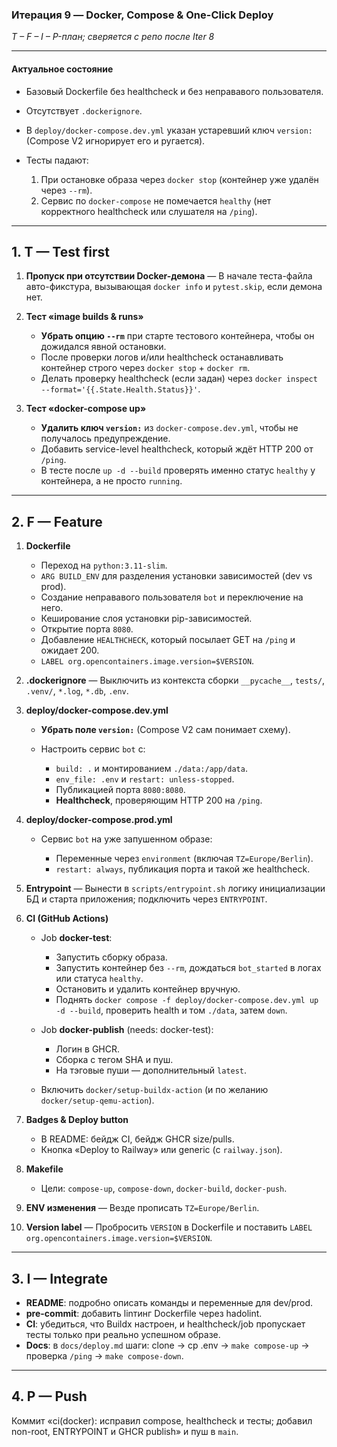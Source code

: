 ### Итерация 9 — Docker, Compose & One-Click Deploy

*T – F – I – P-план; сверяется с репо после Iter 8*

---

#### Актуальное состояние

* Базовый Dockerfile без healthcheck и без неправавого пользователя.
* Отсутствует `.dockerignore`.
* В `deploy/docker-compose.dev.yml` указан устаревший ключ `version:` (Compose V2 игнорирует его и ругается).
* Тесты падают:

  1. При остановке образа через `docker stop` (контейнер уже удалён через `--rm`).
  2. Сервис по `docker-compose` не помечается `healthy` (нет корректного healthcheck или слушателя на `/ping`).

---

## 1. T — Test first

1. **Пропуск при отсутствии Docker-демона**
   — В начале теста-файла авто-фикстура, вызывающая `docker info` и `pytest.skip`, если демона нет.
2. **Тест «image builds & runs»**

   * **Убрать опцию `--rm`** при старте тестового контейнера, чтобы он дожидался явной остановки.
   * После проверки логов и/или healthcheck останавливать контейнер строго через `docker stop` + `docker rm`.
   * Делать проверку healthcheck (если задан) через `docker inspect --format='{{.State.Health.Status}}'`.
3. **Тест «docker-compose up»**

   * **Удалить ключ `version:`** из `docker-compose.dev.yml`, чтобы не получалось предупреждение.
   * Добавить service-level healthcheck, который ждёт HTTP 200 от `/ping`.
   * В тесте после `up -d --build` проверять именно статус `healthy` у контейнера, а не просто `running`.

---

## 2. F — Feature

1. **Dockerfile**

   * Переход на `python:3.11-slim`.
   * `ARG BUILD_ENV` для разделения установки зависимостей (dev vs prod).
   * Создание неправавого пользователя `bot` и переключение на него.
   * Кеширование слоя установки pip-зависимостей.
   * Открытие порта `8080`.
   * Добавление `HEALTHCHECK`, который посылает GET на `/ping` и ожидает 200.
   * `LABEL org.opencontainers.image.version=$VERSION`.
2. **.dockerignore**
   — Выключить из контекста сборки `__pycache__`, `tests/`, `.venv/`, `*.log`, `*.db`, `.env`.
3. **deploy/docker-compose.dev.yml**

   * **Убрать поле `version:`** (Compose V2 сам понимает схему).
   * Настроить сервис `bot` с:

     * `build: .` и монтированием `./data:/app/data`.
     * `env_file: .env` и `restart: unless-stopped`.
     * Публикацией порта `8080:8080`.
     * **Healthcheck**, проверяющим HTTP 200 на `/ping`.
4. **deploy/docker-compose.prod.yml**

   * Сервис `bot` на уже запушенном образе:

     * Переменные через `environment` (включая `TZ=Europe/Berlin`).
     * `restart: always`, публикация порта и такой же healthcheck.
5. **Entrypoint**
   — Вынести в `scripts/entrypoint.sh` логику инициализации БД и старта приложения; подключить через `ENTRYPOINT`.
6. **CI (GitHub Actions)**

   * Job **docker-test**:

     * Запустить сборку образа.
     * Запустить контейнер без `--rm`, дождаться `bot_started` в логах или статуса `healthy`.
     * Остановить и удалить контейнер вручную.
     * Поднять `docker compose -f deploy/docker-compose.dev.yml up -d --build`, проверить health и том `./data`, затем `down`.
   * Job **docker-publish** (needs: docker-test):

     * Логин в GHCR.
     * Сборка с тегом SHA и пуш.
     * На тэговые пуши — дополнительный `latest`.
   * Включить `docker/setup-buildx-action` (и по желанию `docker/setup-qemu-action`).
7. **Badges & Deploy button**

   * В README: бейдж CI, бейдж GHCR size/pulls.
   * Кнопка «Deploy to Railway» или generic (с `railway.json`).
8. **Makefile**

   * Цели: `compose-up`, `compose-down`, `docker-build`, `docker-push`.
9. **ENV изменения**
   — Везде прописать `TZ=Europe/Berlin`.
10. **Version label**
    — Пробросить `VERSION` в Dockerfile и поставить `LABEL org.opencontainers.image.version=$VERSION`.

---

## 3. I — Integrate

* **README**: подробно описать команды и переменные для dev/prod.
* **pre-commit**: добавить linтинг Dockerfile через hadolint.
* **CI**: убедиться, что Buildx настроен, и healthcheck/job пропускает тесты только при реально успешном образе.
* **Docs**: в `docs/deploy.md` шаги: clone → cp .env → `make compose-up` → проверка `/ping` → `make compose-down`.

---

## 4. P — Push

Коммит «ci(docker): исправил compose, healthcheck и тесты; добавил non-root, ENTRYPOINT и GHCR publish» и пуш в `main`.
